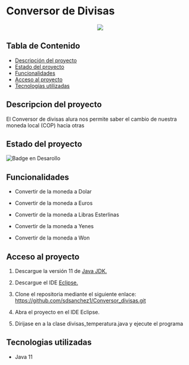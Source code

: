 # Conversor de Divisas

<p align="center" > 
  <img src="https://img.shields.io/badge/Java%20JDK-v.11-green"/>
</p>

## Tabla de Contenido

- [Descripción del proyecto](#descripcion-del-proyecto)
- [Estado del proyecto](#estado-del-proyecto)
- [Funcionalidades](#funcionalidades)
- [Acceso al proyecto](#acceso-al-proyecto)
- [Tecnologías utilizadas](#tecnologias-utilizadas)



## Descripcion del proyecto

El Conversor de divisas alura nos permite saber el cambio de nuestra moneda local (COP) hacia otras

## Estado del proyecto

   ![Badge en Desarollo](https://img.shields.io/badge/ESTADO-FINALIZADO-green)


## Funcionalidades

*   Convertir de la moneda a Dolar

*   Convertir de la moneda a Euros

*   Convertir de la moneda a Libras Esterlinas

*   Convertir de la moneda a Yenes

*   Convertir de la moneda a Won

## Acceso al proyecto

1. Descargue la versión 11 de [Java JDK.](https://www.oracle.com/java/technologies/downloads/)

2. Descargue el IDE [Eclipse.](https://www.eclipse.org/downloads/)

5. Clone el repositoria mediante el siguiente enlace: https://github.com/sdsanchez1/Conversor_divisas.git

7. Abra el proyecto en el IDE Eclipse.

7. Dirijase en a la clase divisas_temperatura.java y ejecute el programa

## Tecnologias utilizadas

* Java 11



